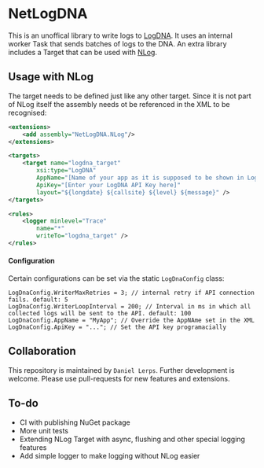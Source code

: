 # NetLogDNA

This is an unoffical library to write logs to [LogDNA](https://logdna.com/). It uses an internal worker Task that sends batches of logs to the DNA. An extra library includes a Target that can be used with [NLog](https://nlog-project.org).

## Usage with NLog

The target needs to be defined just like any other target. Since it is not part of NLog itself the assembly needs ot be referenced in the XML to be recognised:

```XML
<extensions>
    <add assembly="NetLogDNA.NLog"/>
</extensions>

<targets>
    <target name="logdna_target" 
        xsi:type="LogDNA" 
        AppName="[Name of your app as it is supposed to be shown in LogDNA]" 
        ApiKey="[Enter your LogDNA API Key here]" 
        layout="${longdate} ${callsite} ${level} ${message}" />
</targets>

<rules>
    <logger minlevel="Trace" 
        name="*" 
        writeTo="logdna_target" />
</rules>
```

#### Configuration

Certain configurations can be set via the static `LogDnaConfig` class:

```CSharp
LogDnaConfig.WriterMaxRetries = 3; // internal retry if API connection fails. default: 5
LogDnaConfig.WriterLoopInterval = 200; // Interval in ms in which all collected logs will be sent to the API. default: 100
LogDnaConfig.AppName = "MyApp"; // Override the AppNAme set in the XML
LogDnaConfig.ApiKey = "..."; // Set the API key programacially
```

## Collaboration

This repository is maintained by `Daniel Lerps`. Further development is welcome. Please use pull-requests for new features and extensions.

## To-do

 - CI with publishing NuGet package
 - More unit tests
 - Extending NLog Target with async, flushing and other special logging features
 - Add simple logger to make logging without NLog easier